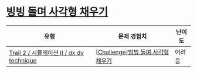 # [빙빙 돌며 사각형 채우기](https://www.codetree.ai/trails/complete/curated-cards/challenge-snail-alphabet-square)

|유형|문제 경험치|난이도|
|---|---|---|
|[Trail 2 / 시뮬레이션 II / dx dy technique](https://www.codetree.ai/trail-info/novice-mid/)|[[Challenge]빙빙 돌며 사각형 채우기](https://www.codetree.ai/trails/complete/curated-cards/challenge-snail-alphabet-square/)|어려움|

